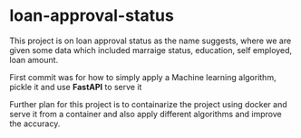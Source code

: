 # loan-approval-status

This project is on loan approval status as the name suggests, 
where we are given some data which included marraige status, education, self employed, loan amount.

First commit was for how to simply apply a Machine learning algorithm, pickle it and use <b>FastAPI</b> to serve it

Further plan for this project is to containarize the project using docker and serve it from a container and also apply different algorithms and improve the accuracy.